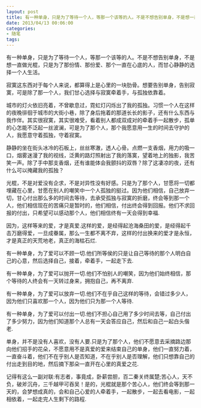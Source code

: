 ```yaml
---
layout: post
title: 有一种单身，只是为了等待一个人，等那一个该等的人。不是不想告别单身，不是想一直做光棍，只是为了那份情、那份爱、那个一直在心底的人，而甘心静静地选择一个人生活。
date: 2013/04/13 00:06:00
categories: 
- 随笔
tags: 
---
```


	

有一种单身，只是为了等待一个人，等那一个该等的人。不是不想告别单身，不是想一直做光棍，只是为了那份情、那份爱、那个一直在心底的人，而甘心静静的选择一个人生活。

寂寞这东西对于每个人来说，都算得上是心里的一块肋骨。想要告别单身，告别寂寞，可是除了那一个人，我们甘心选择与寂寞牵着手，与孤独依靠着。

城市的灯火依旧亮着，不曾歇息过，霓虹灯闪烁出了我的孤独。习惯一个人在这样的夜晚徘徊于城市的大街小巷，除了身后拖着的那道长长的影子，还有什么东西与我作伴。其实很寂寞，其实很难受，看着别人都成双成对的牵着手一起散步，孤单的心怎能不泛起一丝波澜，可是为了那个人，那个我愿意用一生的时间去守护的人，我愿意守着孤独，守着寂寞。

静静的坐在街头冰冷的石板上，丝丝寒澈，透人心骨。点燃一支香烟，用力的吸一口，烟雾迷漫了我的视线，泛黄的路灯照射出了我的落寞，望着地上的独影，我苦笑一声。除了手中那支香烟，还有谁能体会我颤抖的双唇？除了这凄凉的夜，还有什么可以掩藏我的孤独？

光棍，不是对爱没有企求，不是对异性没有好感。只是为了那个人，甘愿将一切都埋藏在心里，甘愿在别人的嘲笑中一个人孤独的挺过。因为他们相信，自己放弃一切，甘心付出那么多的时间去等待，去承受孤独与寂寞的折磨，终会等到那一个人，他们相信现在的苦痛只是暂时的，他们相信，付出终会得到回报。他们不求回报的付出，只希望可以感动那个人，他们相信终有一天会得到幸福.

因为，这样等来的爱，才是真爱.这样的爱，是经得起沧海桑田的爱，是经得起千击万磨得爱，一旦成眷属，那么一生都不离不弃，这样的付出换来的爱才是永恒，才是真正的天荒地老，真正的海枯石烂.

有一种单身，为了爱可以不顾一切.他们所等侯的只是让自己等待的那个人明白自己的心意，然后选择自己，接着，牵着手，一起走下去.

有一种单身，为了爱可以抛开一切.他们不怕别人的嘲笑，因为他们始终相信，那个等待的人终会有一天转过身来，拥抱自己，再不离弃.

有一种单身，为了爱可以放弃一切.他们不在乎自己这样的等待，会错过多少人，因为他们只喜欢那一个人，因为他们只为那一个人等待.

有一种单身，为了爱可以付出一切.他们不担心自己用了多少时间去等，自己付出了多少努力，因为他们知道那个人总有一天会答应自己，然后和自己一起白头偕老.

单身，并不是没有人喜欢，没有人要.只是为了那个人，他们不愿意去采摘路边那向他们招手的花朵，不愿意用不是真爱的爱来结束自己的单身，他们一直努力着，一直奋斗着，他们不在乎别人是否知道，不在乎别人是否理解，他们只想靠自己的付出走到目的地，然后摘下那朵一直开在心里的真爱之花.

记得有这么一副对联:有志者，事竟成，卧薪尝胆，百二秦关终属楚;苦心人，天不负，破斧沉舟，三千越甲可吞吴！是的，光棍就是那个苦心人，他们终会等到那一天的，会梦想成真的，会和自己心爱的人牵着手，一起散步，一起去看电影，一起相依着，一起走完人生剩下的路程.
